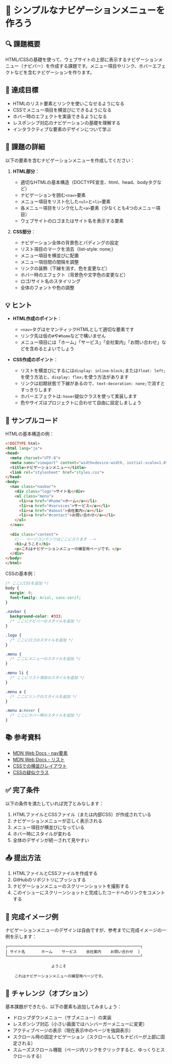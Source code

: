 # 🌱 シンプルなナビゲーションメニューを作ろう

## 🔍 課題概要
HTML/CSSの基礎を使って、ウェブサイトの上部に表示するナビゲーションメニュー（ナビバー）を作成する課題です。メニュー項目やリンク、ホバーエフェクトなどを含むナビゲーションを作ります。

## 🎯 達成目標
- HTMLのリスト要素とリンクを使いこなせるようになる
- CSSでメニュー項目を横並びにできるようになる
- ホバー時のエフェクトを実装できるようになる
- レスポンシブ対応のナビゲーションの基礎を理解する
- インタラクティブな要素のデザインについて学ぶ

## 📝 課題の詳細

以下の要素を含むナビゲーションメニューを作成してください：

1. **HTML部分**：
   - 適切なHTMLの基本構造（DOCTYPE宣言、html、head、bodyタグなど）
   - ナビゲーションを囲む`<nav>`要素
   - メニュー項目をリスト化した`<ul>`と`<li>`要素
   - 各メニュー項目をリンク化した`<a>`要素（少なくとも4つのメニュー項目）
   - ウェブサイトのロゴまたはサイト名を表示する要素

2. **CSS部分**：
   - ナビゲーション全体の背景色とパディングの設定
   - リスト項目のマークを消去（list-style: none;）
   - メニュー項目を横並びに配置
   - メニュー項目間の間隔を調整
   - リンクの装飾（下線を消す、色を変更など）
   - ホバー時のエフェクト（背景色や文字色の変更など）
   - ロゴ/サイト名のスタイリング
   - 全体のフォントや色の調整

## 💡 ヒント

- **HTML作成のポイント**：
  - `<nav>`タグはセマンティックHTMLとして適切な要素です
  - リンク先は仮の`#`や`#home`などで構いません
  - メニュー項目には「ホーム」「サービス」「会社案内」「お問い合わせ」などを含めるとよいでしょう

- **CSS作成のポイント**：
  - リストを横並びにするには`display: inline-block;`または`float: left;`を使う方法と、`display: flex;`を使う方法があります
  - リンクは初期状態で下線があるので、`text-decoration: none;`で消すとすっきりします
  - ホバーエフェクトは`:hover`疑似クラスを使って実装します
  - 色やサイズはプロジェクトに合わせて自由に設定しましょう

## 🎨 サンプルコード

HTMLの基本構造の例：

```html
<!DOCTYPE html>
<html lang="ja">
<head>
  <meta charset="UTF-8">
  <meta name="viewport" content="width=device-width, initial-scale=1.0">
  <title>ナビゲーションメニュー</title>
  <link rel="stylesheet" href="styles.css">
</head>
<body>
  <nav class="navbar">
    <div class="logo">サイト名</div>
    <ul class="menu">
      <li><a href="#home">ホーム</a></li>
      <li><a href="#services">サービス</a></li>
      <li><a href="#about">会社案内</a></li>
      <li><a href="#contact">お問い合わせ</a></li>
    </ul>
  </nav>
  
  <div class="content">
    <!-- ページコンテンツはここに入ります -->
    <h1>ようこそ</h1>
    <p>これはナビゲーションメニューの練習用ページです。</p>
  </div>
</body>
</html>
```

CSSの基本例：

```css
/* ここにCSSを追加 */
body {
  margin: 0;
  font-family: Arial, sans-serif;
}

.navbar {
  background-color: #333;
  /* ここにナビバーのスタイルを追加 */
}

.logo {
  /* ここにロゴのスタイルを追加 */
}

.menu {
  /* ここにメニューのスタイルを追加 */
}

.menu li {
  /* ここにリスト項目のスタイルを追加 */
}

.menu a {
  /* ここにリンクのスタイルを追加 */
}

.menu a:hover {
  /* ここにホバー時のスタイルを追加 */
}
```

## 📚 参考資料

- [MDN Web Docs - nav要素](https://developer.mozilla.org/ja/docs/Web/HTML/Element/nav)
- [MDN Web Docs - リスト](https://developer.mozilla.org/ja/docs/Learn/HTML/Introduction_to_HTML/HTML_text_fundamentals#リスト)
- [CSSでの横並びレイアウト](https://developer.mozilla.org/ja/docs/Learn/CSS/CSS_layout/Introduction)
- [CSSの疑似クラス](https://developer.mozilla.org/ja/docs/Web/CSS/Pseudo-classes)

## ✅ 完了条件

以下の条件を満たしていれば完了とみなします：

1. HTMLファイルとCSSファイル（または内部CSS）が作成されている
2. ナビゲーションメニューが正しく表示される
3. メニュー項目が横並びになっている
4. ホバー時にスタイルが変わる
5. 全体のデザインが統一されて見やすい

## 📤 提出方法

1. HTMLファイルとCSSファイルを作成する
2. GitHubのリポジトリにプッシュする
3. ナビゲーションメニューのスクリーンショットを撮影する
4. このイシューにスクリーンショットと完成したコードへのリンクをコメントする

## 📸 完成イメージ例

ナビゲーションメニューのデザインは自由ですが、参考までに完成イメージの一例を示します：

```
┌──────────────────────────────────────────────────────────┐
│ サイト名       ホーム    サービス    会社案内    お問い合わせ  │
└──────────────────────────────────────────────────────────┘

                    ようこそ
        
    これはナビゲーションメニューの練習用ページです。
```

## 🌟 チャレンジ（オプション）

基本課題ができたら、以下の要素も追加してみましょう：

- ドロップダウンメニュー（サブメニュー）の実装
- レスポンシブ対応（小さい画面ではハンバーガーメニューに変更）
- アクティブページの表示（現在表示中のページを強調表示）
- スクロール時の固定ナビゲーション（スクロールしてもナビバーが上部に固定される）
- スムーズスクロール機能（ページ内リンクをクリックすると、ゆっくりとスクロールする） 